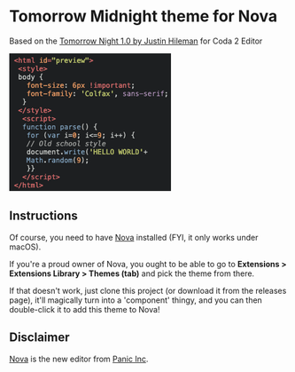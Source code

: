 # Tomorrow Midnight theme for Nova

Based on the [Tomorrow Night 1.0 by Justin Hileman](https://panic.com/coda/plugins.php?id=39) for Coda 2 Editor

![alt text](https://github.com/gejobj/TomorrowMidnight/raw/master/color_example_2.png)

## Instructions

Of course, you need to have [Nova](https://panic.com/nova) installed (FYI, it only works under macOS).

If you're a proud owner of Nova, you ought to be able to go to **Extensions > Extensions Library > Themes (tab)** and pick the theme from there.

If that doesn't work, just clone this project (or download it from the releases page), it'll magically turn into a 'component' thingy, and you can then double-click it to add this theme to Nova!

## Disclaimer

[Nova](https://panic.com/nova) is the new editor from [Panic Inc](https://panic.com).
